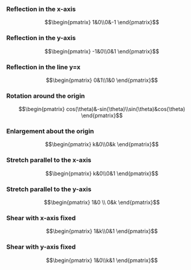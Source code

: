 

### Reflection in the x-axis

$$\begin{pmatrix} 1&0\\0&-1 \end{pmatrix}$$

### Reflection in the y-axis

$$\begin{pmatrix} -1&0\\0&1 \end{pmatrix}$$
### Reflection in the line y=x

$$\begin{pmatrix} 0&1\\1&0 \end{pmatrix}$$

### Rotation around the origin

$$\begin{pmatrix} cos(\theta)&-sin(\theta)\\sin(\theta)&cos(\theta) \end{pmatrix}$$

### Enlargement about the origin

$$\begin{pmatrix} k&0\\0&k \end{pmatrix}$$

### Stretch parallel to the x-axis

$$\begin{pmatrix} k&0\\0&1 \end{pmatrix}$$

### Stretch parallel to the y-axis

$$\begin{pmatrix} 1&0 \\ 0&k \end{pmatrix}$$
### Shear with x-axis fixed

$$\begin{pmatrix} 1&k\\0&1 \end{pmatrix}$$
### Shear with y-axis fixed

$$\begin{pmatrix} 1&0\\k&1 \end{pmatrix}$$

